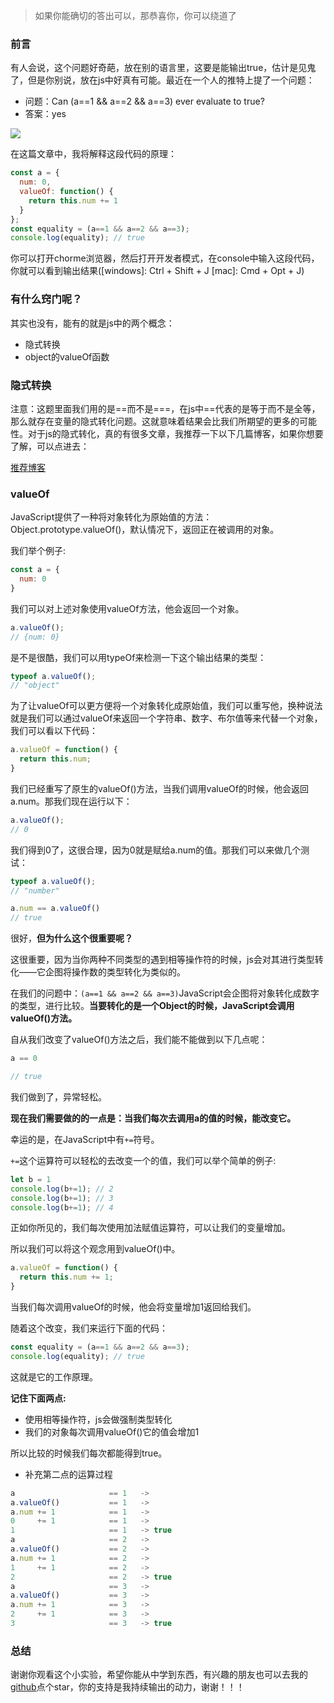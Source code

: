 > 如果你能确切的答出可以，那恭喜你，你可以绕道了

### 前言
有人会说，这个问题好奇葩，放在别的语言里，这要是能输出true，估计是见鬼了，但是你别说，放在js中好真有可能。最近在一个人的推特上提了一个问题：

- 问题：Can (a==1 && a==2 && a==3) ever evaluate to true?
- 答案：yes

![](http://laihuamin.oss-cn-beijing.aliyuncs.com/twitter1.png)

在这篇文章中，我将解释这段代码的原理：

```js
const a = {
  num: 0,
  valueOf: function() {
    return this.num += 1
  }
};
const equality = (a==1 && a==2 && a==3);
console.log(equality); // true
```

你可以打开chorme浏览器，然后打开开发者模式，在console中输入这段代码，你就可以看到输出结果([windows]: Ctrl + Shift + J [mac]: Cmd + Opt + J)

### 有什么窍门呢？

其实也没有，能有的就是js中的两个概念：

- 隐式转换
- object的valueOf函数

### 隐式转换

注意：这题里面我们用的是==而不是===，在js中==代表的是等于而不是全等，那么就存在变量的隐式转化问题。这就意味着结果会比我们所期望的更多的可能性。对于js的隐式转化，真的有很多文章，我推荐一下以下几篇博客，如果你想要了解，可以点进去：

[推荐博客](https://github.com/jawil/blog/issues/1)

### valueOf

JavaScript提供了一种将对象转化为原始值的方法：Object.prototype.valueOf()，默认情况下，返回正在被调用的对象。

我们举个例子:

```js
const a = {
  num: 0
}
```

我们可以对上述对象使用valueOf方法，他会返回一个对象。

```js
a.valueOf();
// {num: 0}
```
是不是很酷，我们可以用typeOf来检测一下这个输出结果的类型：

```js
typeof a.valueOf();
// "object"
```

为了让valueOf可以更方便将一个对象转化成原始值，我们可以重写他，换种说法就是我们可以通过valueOf来返回一个字符串、数字、布尔值等来代替一个对象，我们可以看以下代码：

```js
a.valueOf = function() {
  return this.num;
}
```

我们已经重写了原生的valueOf()方法，当我们调用valueOf的时候，他会返回a.num。那我们现在运行以下：

```js
a.valueOf();
// 0
```

我们得到0了，这很合理，因为0就是赋给a.num的值。那我们可以来做几个测试：

```js
typeof a.valueOf();
// "number"

a.num == a.valueOf()
// true
```

很好，**但为什么这个很重要呢？**

这很重要，因为当你两种不同类型的遇到相等操作符的时候，js会对其进行类型转化——它企图将操作数的类型转化为类似的。

在我们的问题中：`(a==1 && a==2 && a==3)`JavaScript会企图将对象转化成数字的类型，进行比较。**当要转化的是一个Object的时候，JavaScript会调用valueOf()方法。**

自从我们改变了valueOf()方法之后，我们能不能做到以下几点呢：

```js
a == 0

// true
```
我们做到了，异常轻松。

**现在我们需要做的的一点是：当我们每次去调用a的值的时候，能改变它。**

幸运的是，在JavaScript中有`+=`符号。

`+=`这个运算符可以轻松的去改变一个的值，我们可以举个简单的例子:

```js
let b = 1
console.log(b+=1); // 2
console.log(b+=1); // 3
console.log(b+=1); // 4
```

正如你所见的，我们每次使用加法赋值运算符，可以让我们的变量增加。

所以我们可以将这个观念用到valueOf()中。

```js
a.valueOf = function() {
  return this.num += 1;
}
```

当我们每次调用valueOf的时候，他会将变量增加1返回给我们。

随着这个改变，我们来运行下面的代码：

```js
const equality = (a==1 && a==2 && a==3);
console.log(equality); // true
```

这就是它的工作原理。

**记住下面两点:**

- 使用相等操作符，js会做强制类型转化
- 我们的对象每次调用valueOf()它的值会增加1

所以比较的时候我们每次都能得到true。

- 补充第二点的运算过程

```js
a                     == 1   -> 
a.valueOf()           == 1   -> 
a.num += 1            == 1   -> 
0     += 1            == 1   ->
1                     == 1   -> true
a                     == 2   -> 
a.valueOf()           == 2   -> 
a.num += 1            == 2   -> 
1     += 1            == 2   ->
2                     == 2   -> true
a                     == 3   -> 
a.valueOf()           == 3   -> 
a.num += 1            == 3   -> 
2     += 1            == 3   ->
3                     == 3   -> true
```

### 总结

谢谢你观看这个小实验，希望你能从中学到东西，有兴趣的朋友也可以去我的[github](https://github.com/laihuamin/JS-total)点个star，你的支持是我持续输出的动力，谢谢！！！